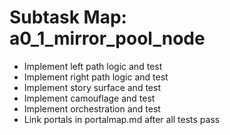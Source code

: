 # Subtask Map: a0_1_mirror_pool_node

- Implement left path logic and test
- Implement right path logic and test
- Implement story surface and test
- Implement camouflage and test
- Implement orchestration and test
- Link portals in portalmap.md after all tests pass
